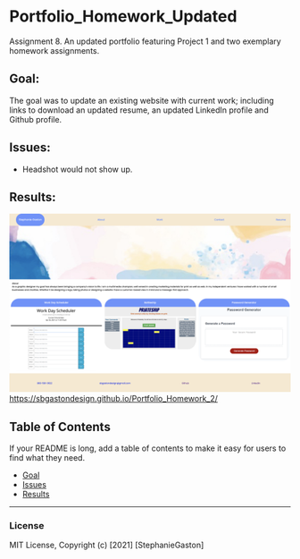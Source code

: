 # Portfolio_Homework_Updated
Assignment 8. An updated portfolio featuring Project 1 and two exemplary homework assignments.

## Goal:
The goal was to update an existing website with current work; including links to download an updated resume, an updated LinkedIn profile and Github profile. 

## Issues:
- Headshot would not show up. 

## Results:

![Finished site.](./assets/updated-portfolio.png)
https://sbgastondesign.github.io/Portfolio_Homework_2/

## Table of Contents
If your README is long, add a table of contents to make it easy for users to find what they need.
- [Goal](#Goal)
- [Issues](#Issues)
- [Results](#Results)


_____
### License
MIT License, Copyright (c) [2021] [StephanieGaston]
